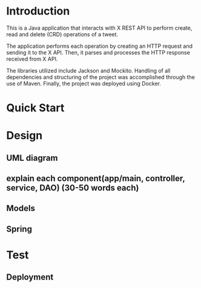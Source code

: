 # Introduction

This is a Java application that interacts with X REST API to perform create, read and delete (CRD) operations of a tweet.

The application performs each operation by creating an HTTP request and sending it to the X API. Then, it parses and processes the HTTP response received from X API.

The libraries utilized include Jackson and Mockito. Handling of all dependencies and structuring of the project was accomplished through the use of Maven. Finally, the project was deployed using Docker.


# Quick Start


# Design
## UML diagram
## explain each component(app/main, controller, service, DAO) (30-50 words each)
## Models
## Spring

# Test

## Deployment

